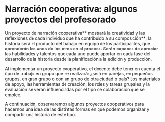 # Narración cooperativa: algunos proyectos del profesorado

Un proyecto de narración cooperativa** mostrará la creatividad y las reflexiones de cada individuo que ha contribuido a su composición**; la historia será el producto del trabajo en equipo de los participantes, que aprenderán los unos de los otros en el proceso. Serán capaces de apreciar las habilidades y talentos que cada uno puede aportar en cada fase del desarrollo de la historia desde la planificación a la edición y producción.

Al implementar un proyecto cooperativo, el docente debe tener en cuenta el tipo de trabajo en grupo que se realizará: ¿será en parejas, en pequeños grupos, en gran grupo o con un grupo de otra ciudad o país? Los materiales de apoyo, las herramientas de creación, los roles y tareas grupales y la evaluación se verán influenciadas por el tipo de colaboración que se emplee.

A continuación, observaremos algunos proyectos cooperativos para hacernos una idea de las distintas formas en que podemos organizar y compartir una historia de este tipo.